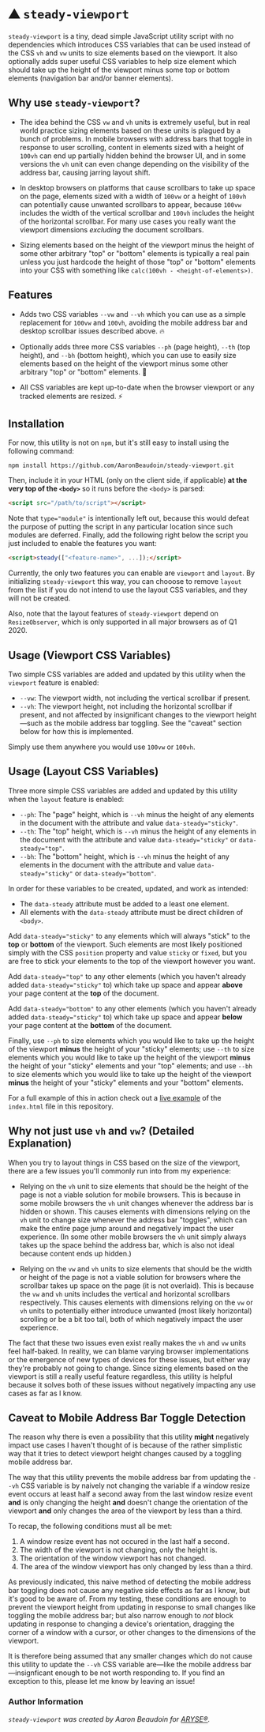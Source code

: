 # ⛰ `steady-viewport`

`steady-viewport` is a tiny, dead simple JavaScript utility script with no dependencies which introduces CSS variables that can be used instead of the CSS `vh` and `vw` units to size elements based on the viewport. It also optionally adds super useful CSS variables to help size element which should take up the height of the viewport minus some top or bottom elements (navigation bar and/or banner elements).

## Why use `steady-viewport`?

- The idea behind the CSS `vw` and `vh` units is extremely useful, but in real world practice sizing elements based on these units is plagued by a bunch of problems. In mobile browsers with address bars that toggle in response to user scrolling, content in elements sized with a height of `100vh` can end up partially hidden behind the browser UI, and in some versions the `vh` unit can even change depending on the visibility of the address bar, causing jarring layout shift.

- In desktop browsers on platforms that cause scrollbars to take up space on the page, elements sized with a width of `100vw` or a height of `100vh` can potentially cause unwanted scrollbars to appear, because `100vw` includes the width of the vertical scrollbar and `100vh` includes the height of the horizontal scrollbar. For many use cases you really want the viewport dimensions _excluding_ the document scrollbars.

- Sizing elements based on the height of the viewport minus the height of some other arbitrary "top" or "bottom" elements is typically a real pain unless you just hardcode the height of those "top" or "bottom" elements into your CSS with something like `calc(100vh - <height-of-elements>)`.

## Features

- Adds two CSS variables `--vw` and `--vh` which you can use as a simple replacement for `100vw` and `100vh`, avoiding the mobile address bar and desktop scrollbar issues described above. 🔥

- Optionally adds three more CSS variables `--ph` (page height), `--th` (top height), and `--bh` (bottom height), which you can use to easily size elements based on the height of the viewport minus some other arbitrary "top" or "bottom" elements. 📐

- All CSS variables are kept up-to-date when the browser viewport or any tracked elements are resized. ⚡️

## Installation

For now, this utility is not on `npm`, but it's still easy to install using the following command:

```
npm install https://github.com/AaronBeaudoin/steady-viewport.git
```

Then, include it in your HTML (only on the client side, if applicable) **at the very top of the `<body>`** so it runs before the `<body>` is parsed:

```html
<script src="/path/to/script"></script>
```

Note that `type="module"` is intentionally left out, because this would defeat the purpose of putting the script in any particular location since such modules are deferred. Finally, add the following right below the script you just included to enable the features you want:

```html
<script>steady(["<feature-name>", ...]);</script>
```

Currently, the only two features you can enable are `viewport` and `layout`. By initializing `steady-viewport` this way, you can chooose to remove `layout` from the list if you do not intend to use the layout CSS variables, and they will not be created.

Also, note that the layout features of `steady-viewport` depend on `ResizeObserver`, which is only supported in all major browsers as of Q1 2020.


## Usage (Viewport CSS Variables)

Two simple CSS variables are added and updated by this utility when the `viewport` feature is enabled:

- `--vw`: The viewport width, not including the vertical scrollbar if present.
- `--vh`: The viewport height, not including the horizontal scrollbar if present, and not affected by insignificant changes to the viewport height—such as the mobile address bar toggling. See the "caveat" section below for how this is implemented.

Simply use them anywhere you would use `100vw` or `100vh`.


## Usage (Layout CSS Variables)

Three more simple CSS variables are added and updated by this utility when the `layout` feature is enabled:

- `--ph`: The "page" height, which is `--vh` minus the height of any elements in the document with the attribute and value `data-steady="sticky"`.
- `--th`: The "top" height, which is `--vh` minus the height of any elements in the document with the attribute and value `data-steady="sticky"` or `data-steady="top"`.
- `--bh`: The "bottom" height, which is `--vh` minus the height of any elements in the document with the attribute and value `data-steady="sticky"` or `data-steady="bottom"`.

In order for these variables to be created, updated, and work as intended:

- The `data-steady` attribute must be added to a least one element.
- All elements with the `data-steady` attribute must be direct children of `<body>`.

Add `data-steady="sticky"` to any elements which will always "stick" to the **top** or **bottom** of the viewport. Such elements are most likely positioned simply with the CSS `position` property and value `sticky` or `fixed`, but you are free to stick your elements to the top of the viewport however you want.

Add `data-steady="top"` to any other elements (which you haven't already added `data-steady="sticky"` to) which take up space and appear **above** your page content at the **top** of the document.

Add `data-steady="bottom"` to any other elements (which you haven't already added `data-steady="sticky"` to) which take up space and appear **below** your page content at the **bottom** of the document.

Finally, use `--ph` to size elements which you would like to take up the height of the viewport **minus** the height of your "sticky" elements; use `--th` to size elements which you would like to take up the height of the viewport **minus** the height of your "sticky" elements and your "top" elements; and use `--bh` to size elements which you would like to take up the height of the viewport **minus** the height of your "sticky" elements and your "bottom" elements.

For a full example of this in action check out a [live example](https://aaronbeaudoin.github.io/steady-viewport) of the `index.html` file in this repository.


## Why not just use `vh` and `vw`? (Detailed Explanation)

When you try to layout things in CSS based on the size of the viewport, there are a few issues you'll commonly run into from my experience:

- Relying on the `vh` unit to size elements that should be the height of the page is not a viable solution for mobile browsers. This is because in some mobile browsers the `vh` unit changes whenever the address bar is hidden or shown. This causes elements with dimensions relying on the `vh` unit to change size whenever the address bar "toggles", which can make the entire page jump around and negatively impact the user experience. (In some other mobile browsers the `vh` unit simply always takes up the space behind the address bar, which is also not ideal because content ends up hidden.)

- Relying on the `vw` and `vh` units to size elements that should be the width or height of the page is not a viable solution for browsers where the scrollbar takes up space on the page (it is not overlaid). This is because the `vw` and `vh` units includes the vertical and horizontal scrollbars respectively. This causes elements with dimensions relying on the `vw` or `vh` units to potentially either introduce unwanted (most likely horizontal) scrolling or be a bit too tall, both of which negatively impact the user experience.

The fact that these two issues even exist really makes the `vh` and `vw` units feel half-baked. In reality, we can blame varying browser implementations or the emergence of new types of devices for these issues, but either way they're probably not going to change. Since sizing elements based on the viewport is still a really useful feature regardless, this utility is helpful because it solves both of these issues without negatively impacting any use cases as far as I know.


## Caveat to Mobile Address Bar Toggle Detection

The reason why there is even a possibility that this utility **might** negatively impact use cases I haven't thought of is because of the rather simplistic way that it tries to detect viewport height changes caused by a toggling mobile address bar.

The way that this utility prevents the mobile address bar from updating the `--vh` CSS variable is by naively not changing the variable if a window resize event occurs at least half a second away from the last window resize event **and** is only changing the height **and** doesn't change the orientation of the viewport **and** only changes the area of the viewport by less than a third.

To recap, the following conditions must all be met:

1. A window resize event has not occured in the last half a second.
2. The width of the viewport is not changing, only the height is.
3. The orientation of the window viewport has not changed.
4. The area of the window viewport has only changed by less than a third.

As previously indicated, this naive method of detecting the mobile address bar toggling does not cause any negative side effects as far as I know, but it's good to be aware of. From my testing, these conditions are enough to prevent the viewport height from updating in response to small changes like toggling the mobile address bar; but also narrow enough to _not_ block updating in response to changing a device's orientation, dragging the corner of a window with a cursor, or other changes to the dimensions of the viewport.

It is therefore being assumed that any smaller changes which do not cause this utility to update the `--vh` CSS variable are—like the mobile address bar—insignficant enough to be not worth responding to. If you find an exception to this, please let me know by leaving an issue!


### Author Information

_`steady-viewport` was created by Aaron Beaudoin for [ARYSE®](https://aryse.com)._
